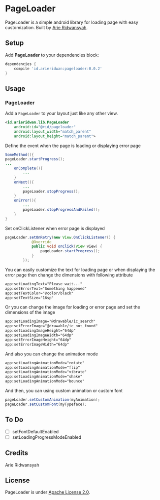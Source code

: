# PageLoader
PageLoader is a simple android library for loading page with easy customization. Built by [Arie Ridwansyah](https://github.com/arieridwan8).
## Setup
Add __PageLoader__ to your dependencies block:
```groovy
dependencies {
    compile 'id.arieridwan:pageloader:0.0.2'
}
```
## Usage
### PageLoader
Add a `PageLoader` to your layout just like any other view.
```xml
<id.arieridwan.lib.PageLoader
    android:id="@+id/pageloader"
    android:layout_width="match_parent"
    android:layout_height="match_parent">
```
Define the event when the page is loading or displaying error page
```java
SomeMethod(){
pageLoader.startProgress();
...
    onComplete(){
        ...
    }
    onNext(){
        ...
        pageLoader.stopProgress();
    }
    onError(){
        ...
        pageLoader.stopProgressAndFailed();
    }
}
```
Set onClickListener  when error page is displayed
```java
pageLoader.setOnRetry(new View.OnClickListener() {
            @Override
            public void onClick(View view) {
                pageLoader.startProgress();
            }
        });
```
You can easily customize the text for loading page or when displaying the error page then change the dimensions with following attribute
```xml
app:setLoadingText="Please wait..."
app:setErrorText="Something happened"
app:setTextColor="@color/black"
app:setTextSize="16sp"
```
Or you can change the image for loading or error page and set the dimensions of the image
```xml
app:setLoadingImage="@drawable/ic_search"
app:setErrorImage="@drawable/ic_not_found"
app:setLoadingImageHeight="64dp"
app:setLoadingImageWidth="64dp"
app:setErrorImageHeight="64dp"
app:setErrorImageWidth="64dp"        
```
And also you can change the animation mode
```xml
app:setLoadingAnimationMode="rotate"
app:setLoadingAnimationMode="flip"
app:setLoadingAnimationMode="vibrate"
app:setLoadingAnimationMode="shake"
app:setLoadingAnimationMode="bounce"
```
And then, you can using custom animation or custom font
```java
pageLoader.setCustomAnimation(myAnimation);
pageLoader.setCustomFont(myTypeface);
```
## To Do 
- [ ] setFontDefaultEnabled
- [ ] setLoadingProgressModeEnabled

## Credits
Arie Ridwansyah

## License
PageLoader is under [Apache License 2.0](https://github.com/arieridwan8/pageloader/blob/master/LICENSE.txt).

